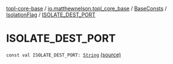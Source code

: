 [topl-core-base](../../../index.md) / [io.matthewnelson.topl_core_base](../../index.md) / [BaseConsts](../index.md) / [IsolationFlag](index.md) / [ISOLATE_DEST_PORT](./-i-s-o-l-a-t-e_-d-e-s-t_-p-o-r-t.md)

# ISOLATE_DEST_PORT

`const val ISOLATE_DEST_PORT: `[`String`](https://kotlinlang.org/api/latest/jvm/stdlib/kotlin/-string/index.html) [(source)](https://github.com/05nelsonm/TorOnionProxyLibrary-Android/blob/master/topl-core-base/src/main/java/io/matthewnelson/topl_core_base/BaseConsts.kt#L288)